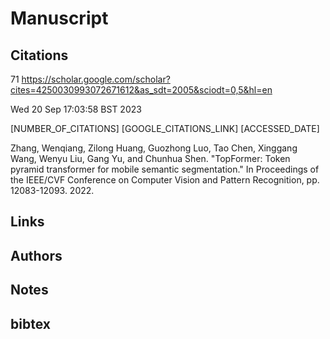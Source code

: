 # Manuscript

## Citations

71
https://scholar.google.com/scholar?cites=4250030993072671612&as_sdt=2005&sciodt=0,5&hl=en

Wed 20 Sep 17:03:58 BST 2023

[NUMBER_OF_CITATIONS]
[GOOGLE_CITATIONS_LINK]
[ACCESSED_DATE]


Zhang, Wenqiang, Zilong Huang, Guozhong Luo, Tao Chen, Xinggang Wang, Wenyu Liu, Gang Yu, and Chunhua Shen. "TopFormer: Token pyramid transformer for mobile semantic segmentation." In Proceedings of the IEEE/CVF Conference on Computer Vision and Pattern Recognition, pp. 12083-12093. 2022.

## Links 

## Authors 

## Notes

## bibtex 
```

```
